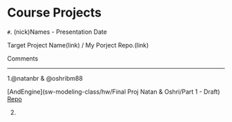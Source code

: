 # Course Projects

```#```. (nick)Names - Presentation Date

Target Project Name(link) / My Porject Repo.(link)

Comments

---

1.@natanbr & @oshribm88 

[AndEngine](sw-modeling-class/hw/Final Proj Natan & Oshri/Part 1 - Draft) [Repo](https://github.com/natanbr/AndEngine.git)

2.